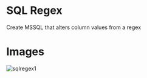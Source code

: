SQL Regex
=========
Create MSSQL that alters column values from a regex

Images
======
![sqlregex1](https://cloud.githubusercontent.com/assets/1860848/13514111/fca103e6-e1f9-11e5-9709-31fe6e5129c5.png)

